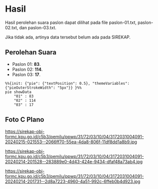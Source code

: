 # Hasil

Hasil perolehan suara paslon dapat dilihat pada file paslon-01.txt, paslon-02.txt, dan paslon-03.txt.

Jika tidak ada, artinya data tersebut belum ada pada SIREKAP.

## Perolehan Suara

 * Paslon 01: **83**.
 * Paslon 02: **114**.
 * Paslon 03: **17**.

```mermaid
%%{init: {"pie": {"textPosition": 0.5}, "themeVariables": {"pieOuterStrokeWidth": "5px"}} }%%
pie showData
    "01" : 83
    "02" : 114
    "03" : 17
```
## Foto C Plano

https://sirekap-obj-formc.kpu.go.id/c5b3/pemilu/ppwp/31/72/03/10/04/3172031004091-20240215-021553--2066ff70-55ea-4da8-806f-11df8dd1a8b9.jpg

https://sirekap-obj-formc.kpu.go.id/c5b3/pemilu/ppwp/31/72/03/10/04/3172031004091-20240214-201528--283889e0-4d43-424e-9434-dfaf48a73ab4.jpg

https://sirekap-obj-formc.kpu.go.id/c5b3/pemilu/ppwp/31/72/03/10/04/3172031004091-20240214-201731--2d8a7223-4960-4a51-992c-6ffeb0b4d923.jpg
